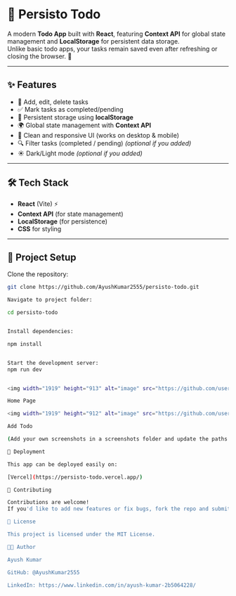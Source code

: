# 📌 Persisto Todo  

A modern **Todo App** built with **React**, featuring **Context API** for global state management and **LocalStorage** for persistent data storage.  
Unlike basic todo apps, your tasks remain saved even after refreshing or closing the browser. 🚀  

---

## ✨ Features  
- 📝 Add, edit, delete tasks  
- ✅ Mark tasks as completed/pending  
- 💾 Persistent storage using **localStorage**  
- 🌍 Global state management with **Context API**  
- 🎨 Clean and responsive UI (works on desktop & mobile)  
- 🔍 Filter tasks (completed / pending) *(optional if you added)*  
- ☀️ Dark/Light mode *(optional if you added)*  

---

## 🛠️ Tech Stack  
- **React** (Vite) ⚡  
- **Context API** (for state management)  
- **LocalStorage** (for persistence)  
- **CSS** for styling  

---

## 📂 Project Setup  

Clone the repository:  
```bash
git clone https://github.com/AyushKumar2555/persisto-todo.git

Navigate to project folder:

cd persisto-todo


Install dependencies:

npm install


Start the development server:
npm run dev


<img width="1919" height="913" alt="image" src="https://github.com/user-attachments/assets/32b3e2d3-c048-4732-ba35-13f9354bf2d1" />

Home Page

<img width="1919" height="912" alt="image" src="https://github.com/user-attachments/assets/66ec77ea-14bd-4305-8d6c-e8b4383ea75a" />

Add Todo

(Add your own screenshots in a screenshots folder and update the paths above)

🚀 Deployment

This app can be deployed easily on:

[Vercel](https://persisto-todo.vercel.app/)

🤝 Contributing

Contributions are welcome!
If you'd like to add new features or fix bugs, fork the repo and submit a PR.

📜 License

This project is licensed under the MIT License.

👨‍💻 Author

Ayush Kumar

GitHub: @AyushKumar2555

LinkedIn: https://www.linkedin.com/in/ayush-kumar-2b5064228/

